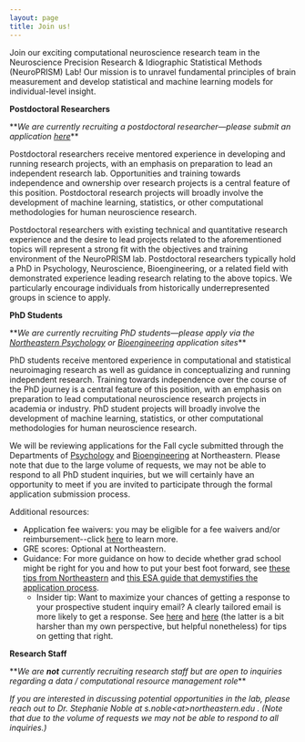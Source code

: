 ```yaml
---
layout: page
title: Join us!
---
```

Join our exciting computational neuroscience research team in the Neuroscience Precision Research & Idiographic Statistical Methods (NeuroPRISM) Lab!  Our mission is to unravel fundamental principles of brain measurement and develop statistical and machine learning models for individual-level insight.

**Postdoctoral Researchers**

\*\*_We are currently recruiting a postdoctoral researcher—please submit an application <a href="https://northeastern.wd1.myworkdayjobs.com/careers/job/Boston-MA-Main-Campus/Postdoctoral-Research-Associate_R116179">here</a>_\*\*

Postdoctoral researchers receive mentored experience in developing and running research projects, with an emphasis on preparation to lead an independent research lab. Opportunities and training towards independence and ownership over research projects is a central feature of this position. Postdoctoral research projects will broadly involve the development of machine learning, statistics, or other computational methodologies for human neuroscience research.

Postdoctoral researchers with existing technical and quantitative research experience and the desire to lead projects related to the aforementioned topics will represent a strong fit with the objectives and training environment of the NeuroPRISM lab. Postdoctoral researchers typically hold a PhD in Psychology, Neuroscience, Bioengineering, or a related field with demonstrated experience leading research relating to the above topics. We particularly encourage individuals from historically underrepresented groups in science to apply.

**PhD Students**

\*\*_We are currently recruiting PhD students—please apply via the <a href="https://cos.northeastern.edu/psychology/">Northeastern Psychology</a> or <a href="https://bioe.northeastern.edu/"> Bioengineering</a> application sites_\*\*

PhD students receive mentored experience in computational and statistical neuroimaging research as well as guidance in conceptualizing and running independent research. Training towards independence over the course of the PhD journey is a central feature of this position, with an emphasis on preparation to lead computational neuroscience research projects in academia or industry. PhD student projects will broadly involve the development of machine learning, statistics, or other computational methodologies for human neuroscience research.

We will be reviewing applications for the Fall cycle submitted through the Departments of <a href="https://cos.northeastern.edu/psychology/">Psychology</a> and <a href="https://bioe.northeastern.edu/"> Bioengineering</a> at Northeastern. Please note that due to the large volume of requests, we may not be able to respond to all PhD student inquiries, but we will certainly have an opportunity to meet if you are invited to participate through the formal application submission process. 

Additional resources:

- Application fee waivers: you may be eligible for a fee waivers and/or reimbursement--click <a href="https://northeastern.my.site.com/CPSSupport/s/applicant">here</a> to learn more.
- GRE scores: Optional at Northeastern.
- Guidance: For more guidance on how to decide whether grad school might be right for you and how to put your best foot forward, see <a href="https://graduate.northeastern.edu/resources/applying-to-graduate-school-tips/">these tips from Northeastern</a> and <a href="https://esajournals.onlinelibrary.wiley.com/doi/full/10.1002/bes2.2029">this ESA guide that demystifies the application process</a>.
  - Insider tip: Want to maximize your chances of getting a response to your prospective student inquiry email? A clearly tailored email is more likely to get a response. See <a href="https://contemplativemammoth.com/2013/04/08/so-you-want-to-go-to-grad-school-nail-the-inquiry-email/">here</a> and <a href="https://science-professor.blogspot.com/2011/10/writing-to-me-reprise.html">here</a> (the latter is a bit harsher than my own perspective, but helpful nonetheless) for tips on getting that right.

**Research Staff**

\*\*_We are **not** currently recruiting research staff but are open to inquiries regarding a data / computational resource management role_\*\*


_If you are interested in discussing potential opportunities in the lab, please reach out to Dr. Stephanie Noble at s.noble\<at\>northeastern.edu . (Note that due to the volume of requests we may not be able to respond to all inquiries.)_
